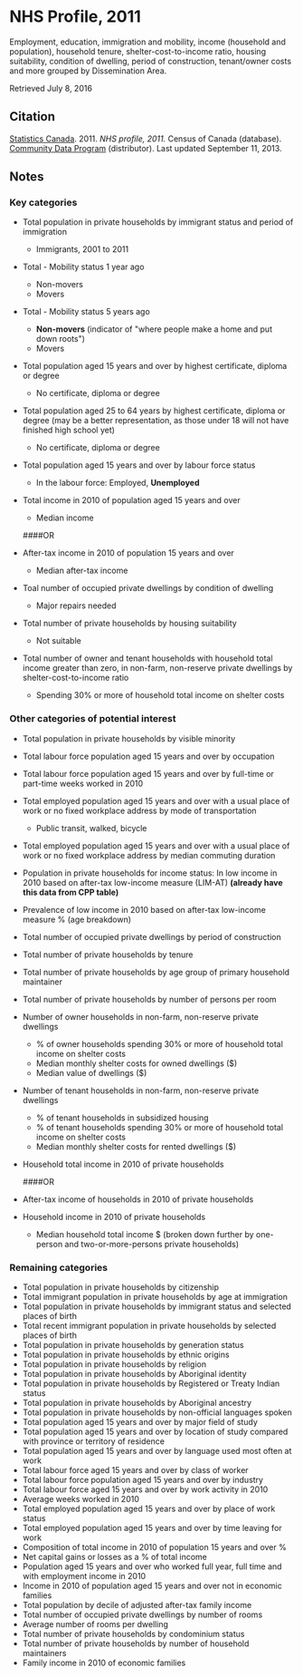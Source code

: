 # NHS Profile, 2011

Employment, education, immigration and mobility, income (household and population), household tenure, shelter-cost-to-income ratio, housing suitability, condition of dwelling, period of construction, tenant/owner costs and more grouped by Dissemination Area.

Retrieved July 8, 2016

## Citation

[Statistics Canada](http://www.statcan.gc.ca/). 2011.
*NHS profile, 2011.*
Census of Canada (database). 
[Community Data Program](http://communitydata.ca) (distributor).
Last updated September 11, 2013.

## Notes
### Key categories
* Total population in private households by immigrant status and period of immigration
    * Immigrants, 2001 to 2011
* Total - Mobility status 1 year ago
    * Non-movers
    * Movers
* Total - Mobility status 5 years ago
    * **Non-movers** (indicator of "where people make a home and put down roots")
    * Movers
* Total population aged 15 years and over by highest certificate, diploma or degree
    * No certificate, diploma or degree
* Total population aged 25 to 64 years by highest certificate, diploma or degree (may be a better representation, as those under 18 will not have finished high school yet)
    * No certificate, diploma or degree
* Total population aged 15 years and over by labour force status
    * In the labour force: Employed, **Unemployed**
* Total income in 2010 of population aged 15 years and over
    * Median income
    
    ####OR
    
* After-tax income in 2010 of population 15 years and over
    * Median after-tax income 
* Toal number of occupied private dwellings by condition of dwelling
    * Major repairs needed
* Total number of private households by housing suitability
    * Not suitable
* Total number of owner and tenant households with household total income greater than zero, in non-farm, non-reserve private dwellings by shelter-cost-to-income ratio
    * Spending 30% or more of household total income on shelter costs

### Other categories of potential interest
* Total population in private households by visible minority
* Total labour force population aged 15 years and over by occupation
* Total labour force population aged 15 years and over by full-time or part-time weeks worked in 2010
* Total employed population aged 15 years and over with a usual place of work or no fixed workplace address by mode of transportation
    * Public transit, walked, bicycle
* Total employed population aged 15 years and over with a usual place of work or no fixed workplace address by median commuting duration
* Population in private households for income status: In low income in 2010 based on after-tax low-income measure (LIM-AT) **(already have this data from CPP table)**
* Prevalence of low income in 2010 based on after-tax low-income measure % (age breakdown)
* Total number of occupied private dwellings by period of construction
* Total number of private households by tenure
* Total number of private households by age group of primary household maintainer
* Total number of private households by number of persons per room
* Number of owner households in non-farm, non-reserve private dwellings
    * % of owner households spending 30% or more of household total income on shelter costs
    * Median monthly shelter costs for owned dwellings ($)
    * Median value of dwellings ($)
* Number of tenant households in non-farm, non-reserve private dwellings
    * % of tenant households in subsidized housing
    * % of tenant households spending 30% or more of household total income on shelter costs
    * Median monthly shelter costs for rented dwellings ($)
* Household total income in 2010 of private households

    ####OR

* After-tax income of households in 2010 of private households
* Household income in 2010 of private households
    * Median household total income $ (broken down further by one-person and two-or-more-persons private households)

### Remaining  categories
* Total population in private households by citizenship
* Total immigrant population in private households by age at immigration
* Total population in private households by immigrant status and selected places of birth
* Total recent immigrant population in private households by selected places of birth
* Total population in private households by generation status
* Total population in private households by ethnic origins
* Total population in private households by religion
* Total population in private households by Aboriginal identity
* Total population in private households by Registered or Treaty Indian status
* Total population in private households by Aboriginal ancestry
* Total population in private households by non-official languages spoken
* Total population aged 15 years and over by major field of study
* Total population aged 15 years and over by location of study compared with province or territory of residence
* Total population aged 15 years and over by language used most often at work
*  Total labour force aged 15 years and over by class of worker
*  Total labour force population aged 15 years and over by industry
*  Total labour force aged 15 years and over by work activity in 2010
*  Average weeks worked in 2010
*  Total employed population aged 15 years and over by place of work status
*  Total employed population aged 15 years and over by time leaving for work
*  Composition of total income in 2010 of population 15 years and over %
*  Net capital gains or losses as a % of total income
*  Population aged 15 years and over who worked full year, full time and with employment income in 2010
*  Income in 2010 of population aged 15 years and over not in economic families
*  Total population by decile of adjusted after-tax family income
*  Total number of occupied private dwellings by number of rooms
*  Average number of rooms per dwelling
*  Total number of private households by condominium status
*  Total number of private households by number of household maintainers
*  Family income in 2010 of economic families